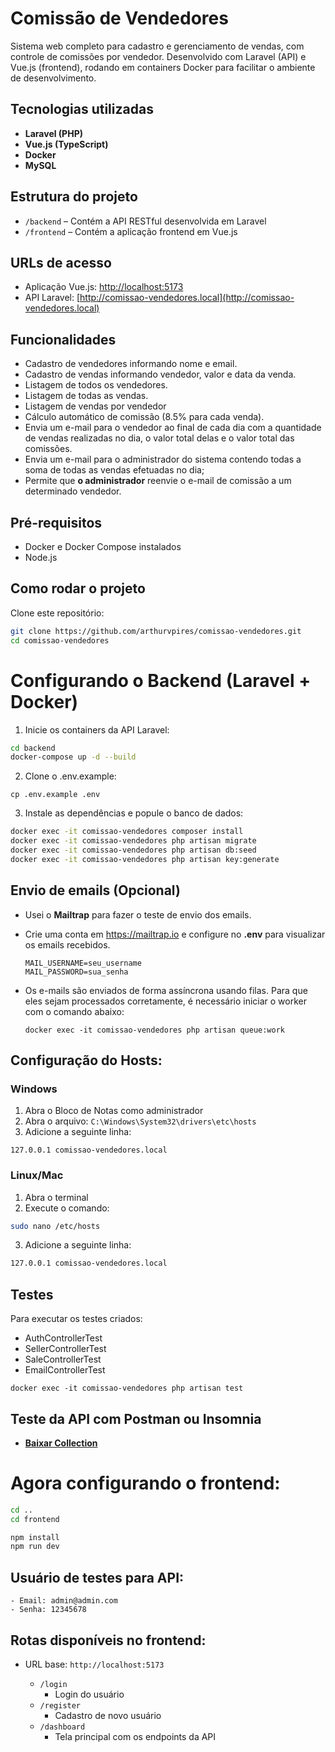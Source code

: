 # Comissão de Vendedores

Sistema web completo para cadastro e gerenciamento de vendas, com controle de comissões por vendedor. Desenvolvido com Laravel (API) e Vue.js (frontend), rodando em containers Docker para facilitar o ambiente de desenvolvimento.

## Tecnologias utilizadas

- **Laravel (PHP)** 
- **Vue.js (TypeScript)** 
- **Docker**
- **MySQL**

## Estrutura do projeto

- `/backend` – Contém a API RESTful desenvolvida em Laravel
- `/frontend` – Contém a aplicação frontend em Vue.js

## URLs de acesso

- Aplicação Vue.js: [http://localhost:5173](http://localhost:5173)
- API Laravel: [http://comissao-vendedores.local](http://comissao-vendedores.local)

## Funcionalidades

- Cadastro de vendedores informando nome e email.
- Cadastro de vendas informando vendedor, valor e data da venda.
- Listagem de todos os vendedores.
- Listagem de todas as vendas.
- Listagem de vendas por vendedor
- Cálculo automático de comissão (8.5% para cada venda).
- Envia um e-mail para o vendedor ao final de cada dia com a quantidade de vendas
realizadas no dia, o valor total delas e o valor total das comissões.
- Envia um e-mail para o administrador do sistema contendo todas a soma de todas as
vendas efetuadas no dia;
- Permite que **o administrador** reenvie o e-mail de comissão a um determinado
vendedor.

## Pré-requisitos

- Docker e Docker Compose instalados
- Node.js

## Como rodar o projeto

Clone este repositório:

```bash
git clone https://github.com/arthurvpires/comissao-vendedores.git
cd comissao-vendedores
```
# Configurando o Backend (Laravel + Docker)

1. Inicie os containers da API Laravel:

```bash
cd backend
docker-compose up -d --build
```

2. Clone o .env.example:
```
cp .env.example .env
```

3. Instale as dependências e popule o banco de dados:
 
```bash
docker exec -it comissao-vendedores composer install
docker exec -it comissao-vendedores php artisan migrate
docker exec -it comissao-vendedores php artisan db:seed
docker exec -it comissao-vendedores php artisan key:generate
```
## Envio de emails (Opcional)
  - Usei o **Mailtrap** para fazer o teste de envio dos emails.
  - Crie uma conta em https://mailtrap.io e configure no **.env** para visualizar os emails recebidos. 
    
    ```
    MAIL_USERNAME=seu_username
    MAIL_PASSWORD=sua_senha
    ```
 - Os e-mails são enviados de forma assíncrona usando filas. Para que eles sejam processados corretamente, é necessário iniciar o worker com o comando abaixo:

   ```
   docker exec -it comissao-vendedores php artisan queue:work
   ````

## Configuração do Hosts:

  ### Windows
  1. Abra o Bloco de Notas como administrador
  2. Abra o arquivo: `C:\Windows\System32\drivers\etc\hosts`
  3. Adicione a seguinte linha:
  ```
  127.0.0.1 comissao-vendedores.local
  ```
  
  ### Linux/Mac
  1. Abra o terminal
  2. Execute o comando:
  ```bash
  sudo nano /etc/hosts
  ```
  3. Adicione a seguinte linha:
  ```bash
  127.0.0.1 comissao-vendedores.local
  ```

##  Testes

Para executar os testes criados:

- AuthControllerTest
- SellerControllerTest
- SaleControllerTest
- EmailControllerTest
  
```
docker exec -it comissao-vendedores php artisan test 
```

## Teste da API com Postman ou Insomnia

 - **[Baixar Collection](https://drive.google.com/file/d/1o6o4-WhPX1suYZOcqbKRCe7NDDG_ABOO/view?usp=sharing)**
   


# Agora configurando o frontend:

```bash
cd ..
cd frontend
```

```bash
npm install
npm run dev
```

## Usuário de testes para API:
    - Email: admin@admin.com
    - Senha: 12345678

## Rotas disponíveis no frontend:

- URL base: `http://localhost:5173`

  - `/login`
    -  Login do usuário
  - `/register`
    - Cadastro de novo usuário
  - `/dashboard`
     -  Tela principal com os endpoints da API
  

   
   
